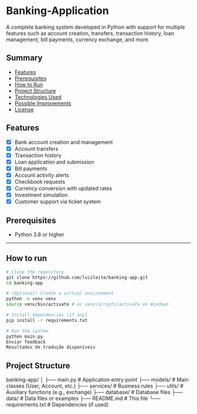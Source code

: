 # Banking-Application


A complete banking system developed in Python with support for multiple features such as account creation, transfers, transaction history, loan management, bill payments, currency exchange, and more.

## Summary

- [Features](#features)
- [Prerequisites](#prerequisites)
- [How to Run](#how-to-run)
- [Project Structure](#project-structure)
- [Technologies Used](#technologies-used)
- [Possible Improvements](#possible-improvements)
- [License](#license)

## Features

- [x] Bank account creation and management
- [x] Account transfers
- [x] Transaction history
- [x] Loan application and submission
- [x] Bill payments
- [x] Account activity alerts
- [x] Checkbook requests
- [x] Currency conversion with updated rates
- [x] Investment simulation
- [x] Customer support via ticket system

## Prerequisites

- Python 3.8 or higher

---

## How to run

```bash
# Clone the repository
git clone https://github.com/luizleite/banking-app.git
cd banking-app

# (Optional) Create a virtual environment
python -m venv venv
source venv/bin/activate # or venv\Scripts\activate on Windows

# Install dependencies (if any)
pip install -r requirements.txt

# Run the system
python main.py
Enviar feedback
Resultados de tradução disponíveis
```

## Project Structure

banking-app/
│
├── main.py # Application entry point
├── models/ # Main classes (User, Account, etc.)
├── services/ # Business rules
├── utils/ # Auxiliary functions (e.g., exchange)
├── database/ # Database files
├── data/ # Data files or examples
├── README.md # This file
└── requirements.txt # Dependencies (if used)

